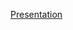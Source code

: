 [Presentation](https://docs.google.com/presentation/d/19CRdAiRJaF0xWO-K8Qcfsd-Xj9WdP8XtO9aPwUBjew4/edit?usp=sharing)
